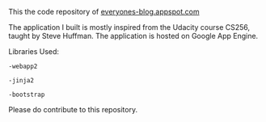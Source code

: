This the code repository of [everyones-blog.appspot.com](http://everyones-blog.appspot.com/)

The application I built is mostly inspired from the Udacity course CS256, taught by Steve Huffman.
The application is hosted on Google App Engine.

Libraries Used:

	-webapp2

	-jinja2
	
	-bootstrap

Please do contribute to this repository.




